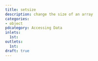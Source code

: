 ```yaml
---
title: setsize
description: change the size of an array
categories:
- object
pdcategory: Accessing Data
inlets:
  1st:
outlets:
  1st:
draft: true
---
```


